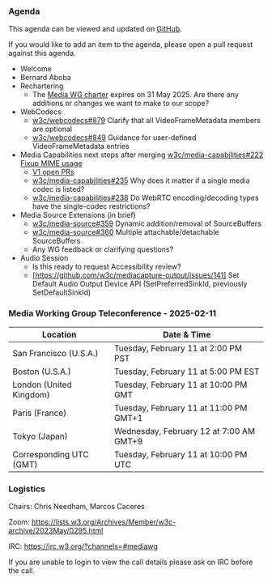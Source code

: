 ### Agenda

This agenda can be viewed and updated on [GitHub](https://github.com/w3c/media-wg/blob/main/meetings/2025-02-11-Media_Working_Group_Teleconference-agenda.md).

If you would like to add an item to the agenda, please open a pull request against this agenda.

- Welcome
- Bernard Aboba
- Rechartering
  - The [Media WG charter](https://www.w3.org/2023/06/media-wg-charter.html) expires on 31 May 2025. Are there any additions or changes we want to make to our scope?
- WebCodecs
  - [w3c/webcodecs#879](https://github.com/w3c/webcodecs/issues/879) Clarify that all VideoFrameMetadata members are optional
  - [w3c/webcodecs#849](https://github.com/w3c/webcodecs/issues/849) Guidance for user-defined VideoFrameMetadata entries
- Media Capabilities next steps after merging [w3c/media-capabilities#222 Fixup MIME usage](https://github.com/w3c/media-capabilities/pull/222)
  - [V1 open PRs](https://github.com/w3c/media-capabilities/pulls?q=is%3Apr+is%3Aopen+milestone%3AV1)
  - [w3c/media-capabilities#235](https://github.com/w3c/media-capabilities/issues/235) Why does it matter if a single media codec is listed?
  - [w3c/media-capabilities#238](https://github.com/w3c/media-capabilities/issues/238) Do WebRTC encoding/decoding types have the single-codec restrictions?
- Media Source Extensions (in brief)
  - [w3c/media-source#359](https://github.com/w3c/media-source/issues/359) Dynamic addition/removal of SourceBuffers
  - [w3c/media-source#360](https://github.com/w3c/media-source/issues/360) Multiple attachable/detachable SourceBuffers
  - Any WG feedback or clarifying questions?
- Audio Session
  - Is this ready to request Accessibility review?
  - [https://github.com/w3c/mediacapture-output/issues/141] Set Default Audio Output Device API (SetPreferredSinkId, previously SetDefaultSinkId)

### Media Working Group Teleconference - 2025-02-11

| Location | Date & Time |
| -------- | ----------- |
| San Francisco (U.S.A.) | Tuesday, February 11 at 2:00 PM PST |
| Boston (U.S.A.) | Tuesday, February 11 at 5:00 PM EST |
| London (United Kingdom) | Tuesday, February 11 at 10:00 PM GMT |
| Paris (France) | Tuesday, February 11 at 11:00 PM GMT+1 |
| Tokyo (Japan) | Wednesday, February 12 at 7:00 AM GMT+9 |
| Corresponding UTC (GMT) | Tuesday, February 11 at 10:00 PM UTC |

### Logistics

Chairs: Chris Needham, Marcos Caceres

Zoom: https://lists.w3.org/Archives/Member/w3c-archive/2023May/0295.html

IRC: https://irc.w3.org/?channels=#mediawg

If you are unable to login to view the call details please ask on IRC before the call.
